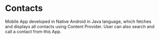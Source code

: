 # Contacts
Mobile App developed in Native Android in Java language, which fetches and displays all contacts using Content Provider. User can also search and call a contact from this App.
